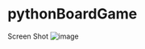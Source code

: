 # pythonBoardGame

Screen Shot
![image](https://github.com/yemregumus/pythonBoardGame/assets/97633311/cc06de08-4a45-426a-9b61-ca43f5ad7284)
